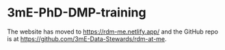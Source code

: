 # 3mE-PhD-DMP-training

The website has moved to https://rdm-me.netlify.app/ and the GitHub repo is at https://github.com/3mE-Data-Stewards/rdm-at-me.

